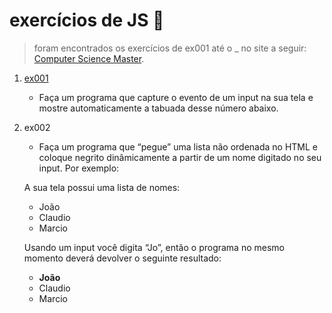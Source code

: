 # exercícios de JS 💛

> foram encontrados os exercícios de ex001 até o _ no site a seguir: [Computer Science Master](https://www.computersciencemaster.com.br/exercicio-manipulacao-dom-javascript/).

1. [ex001](https://github.com/ma-vick/exercicios-js/tree/master/ex001)
    - Faça um programa que capture o evento de um input na sua tela e mostre automaticamente a tabuada desse número abaixo.

2. ex002
    - Faça um programa que “pegue” uma lista não ordenada no HTML e coloque negrito dinâmicamente a partir de um nome digitado no seu input. Por exemplo:

    A sua tela possui uma lista de nomes:

    * João
    * Claudio
    * Marcio
    
    Usando um input você digita “Jo”, então o programa no mesmo momento deverá devolver o seguinte resultado:

    * **João**
    * Claudio
    * Marcio
